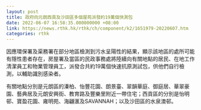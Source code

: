 ```yaml
---
layout: post
title: 政府向元朗西貢及沙田區多個屋苑派發約19萬個快測包
date: 2022-06-07 16:58:35.000000000 +08:00
link: https://news.rthk.hk/rthk/ch/component/k2/1651979-20220607.htm
categories: rthk
---
```


因應環保署及渠務署在部分地區檢測到污水呈陽性的結果，顯示該地區的處所可能有隱性患者存在，房屋署及當區的民政事務處將陸續向有關地點的居民、在地工作清潔員工和物業管理員工，派發合共約19萬個快速抗原測試包，供他們自行檢測，以輔助識別感染者。

有關地點分別是元朗區的溱柏、怡豐花園、朗景臺、翠韻華庭、御庭居、華翠豪園、藝典居及元朗安興街、教育路及豐樂里附近一帶住宅；西貢區的分別是怡明邨、寶盈花園、雍明苑、海翩滙及SAVANNAH；以及沙田區的水泉澳邨。
